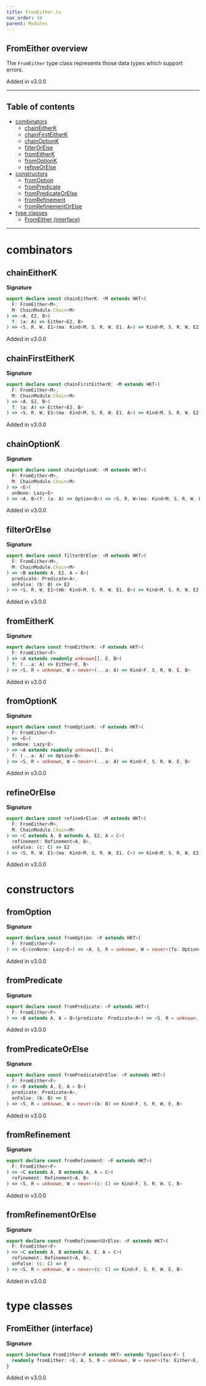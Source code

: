 ```yaml
---
title: FromEither.ts
nav_order: 34
parent: Modules
---
```


## FromEither overview

The `FromEither` type class represents those data types which support errors.

Added in v3.0.0

---

<h2 class="text-delta">Table of contents</h2>

- [combinators](#combinators)
  - [chainEitherK](#chaineitherk)
  - [chainFirstEitherK](#chainfirsteitherk)
  - [chainOptionK](#chainoptionk)
  - [filterOrElse](#filterorelse)
  - [fromEitherK](#fromeitherk)
  - [fromOptionK](#fromoptionk)
  - [refineOrElse](#refineorelse)
- [constructors](#constructors)
  - [fromOption](#fromoption)
  - [fromPredicate](#frompredicate)
  - [fromPredicateOrElse](#frompredicateorelse)
  - [fromRefinement](#fromrefinement)
  - [fromRefinementOrElse](#fromrefinementorelse)
- [type classes](#type-classes)
  - [FromEither (interface)](#fromeither-interface)

---

# combinators

## chainEitherK

**Signature**

```ts
export declare const chainEitherK: <M extends HKT>(
  F: FromEither<M>,
  M: ChainModule.Chain<M>
) => <A, E2, B>(
  f: (a: A) => Either<E2, B>
) => <S, R, W, E1>(ma: Kind<M, S, R, W, E1, A>) => Kind<M, S, R, W, E2 | E1, B>
```

Added in v3.0.0

## chainFirstEitherK

**Signature**

```ts
export declare const chainFirstEitherK: <M extends HKT>(
  F: FromEither<M>,
  M: ChainModule.Chain<M>
) => <A, E2, B>(
  f: (a: A) => Either<E2, B>
) => <S, R, W, E1>(ma: Kind<M, S, R, W, E1, A>) => Kind<M, S, R, W, E2 | E1, A>
```

Added in v3.0.0

## chainOptionK

**Signature**

```ts
export declare const chainOptionK: <M extends HKT>(
  F: FromEither<M>,
  M: ChainModule.Chain<M>
) => <E>(
  onNone: Lazy<E>
) => <A, B>(f: (a: A) => Option<B>) => <S, R, W>(ma: Kind<M, S, R, W, E, A>) => Kind<M, S, R, W, E, B>
```

Added in v3.0.0

## filterOrElse

**Signature**

```ts
export declare const filterOrElse: <M extends HKT>(
  F: FromEither<M>,
  M: ChainModule.Chain<M>
) => <B extends A, E2, A = B>(
  predicate: Predicate<A>,
  onFalse: (b: B) => E2
) => <S, R, W, E1>(mb: Kind<M, S, R, W, E1, B>) => Kind<M, S, R, W, E2 | E1, B>
```

Added in v3.0.0

## fromEitherK

**Signature**

```ts
export declare const fromEitherK: <F extends HKT>(
  F: FromEither<F>
) => <A extends readonly unknown[], E, B>(
  f: (...a: A) => Either<E, B>
) => <S, R = unknown, W = never>(...a: A) => Kind<F, S, R, W, E, B>
```

Added in v3.0.0

## fromOptionK

**Signature**

```ts
export declare const fromOptionK: <F extends HKT>(
  F: FromEither<F>
) => <E>(
  onNone: Lazy<E>
) => <A extends readonly unknown[], B>(
  f: (...a: A) => Option<B>
) => <S, R = unknown, W = never>(...a: A) => Kind<F, S, R, W, E, B>
```

Added in v3.0.0

## refineOrElse

**Signature**

```ts
export declare const refineOrElse: <M extends HKT>(
  F: FromEither<M>,
  M: ChainModule.Chain<M>
) => <C extends A, B extends A, E2, A = C>(
  refinement: Refinement<A, B>,
  onFalse: (c: C) => E2
) => <S, R, W, E1>(ma: Kind<M, S, R, W, E1, C>) => Kind<M, S, R, W, E2 | E1, B>
```

Added in v3.0.0

# constructors

## fromOption

**Signature**

```ts
export declare const fromOption: <F extends HKT>(
  F: FromEither<F>
) => <E>(onNone: Lazy<E>) => <A, S, R = unknown, W = never>(fa: Option<A>) => Kind<F, S, R, W, E, A>
```

Added in v3.0.0

## fromPredicate

**Signature**

```ts
export declare const fromPredicate: <F extends HKT>(
  F: FromEither<F>
) => <B extends A, A = B>(predicate: Predicate<A>) => <S, R = unknown, W = never>(b: B) => Kind<F, S, R, W, B, B>
```

Added in v3.0.0

## fromPredicateOrElse

**Signature**

```ts
export declare const fromPredicateOrElse: <F extends HKT>(
  F: FromEither<F>
) => <B extends A, E, A = B>(
  predicate: Predicate<A>,
  onFalse: (b: B) => E
) => <S, R = unknown, W = never>(b: B) => Kind<F, S, R, W, E, B>
```

Added in v3.0.0

## fromRefinement

**Signature**

```ts
export declare const fromRefinement: <F extends HKT>(
  F: FromEither<F>
) => <C extends A, B extends A, A = C>(
  refinement: Refinement<A, B>
) => <S, R = unknown, W = never>(c: C) => Kind<F, S, R, W, C, B>
```

Added in v3.0.0

## fromRefinementOrElse

**Signature**

```ts
export declare const fromRefinementOrElse: <F extends HKT>(
  F: FromEither<F>
) => <C extends A, B extends A, E, A = C>(
  refinement: Refinement<A, B>,
  onFalse: (c: C) => E
) => <S, R = unknown, W = never>(c: C) => Kind<F, S, R, W, E, B>
```

Added in v3.0.0

# type classes

## FromEither (interface)

**Signature**

```ts
export interface FromEither<F extends HKT> extends Typeclass<F> {
  readonly fromEither: <E, A, S, R = unknown, W = never>(fa: Either<E, A>) => Kind<F, S, R, W, E, A>
}
```

Added in v3.0.0
